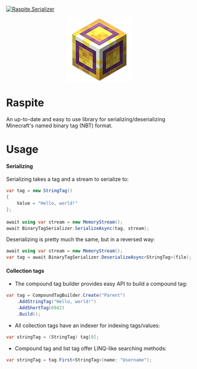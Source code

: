 [![Raspite.Serializer](https://img.shields.io/nuget/v/Raspite.Serializer)](https://www.nuget.org/packages/Raspite.Serializer/2.0.0/)

<p align="center">
  <img width="175" height="175" align="center" src="Raspite.Serializer/raspite.png">
</p>

# Raspite
An up-to-date and easy to use library for serializing/deserializing Minecraft's named binary tag (NBT) format.

# Usage

#### Serializing
Serializing takes a tag and a stream to serialize to:
```cs
var tag = new StringTag()
{
    Value = "Hello, world!"
};

await using var stream = new MemoryStream();
await BinaryTagSerializer.SerializeAsync(tag, stream);
```

Deserializing is pretty much the same, but in a reversed way:
```cs
await using var stream = new MemoryStream();
var tag = await BinaryTagSerializer.DeserializeAsync<StringTag>(file);
```

#### Collection tags

* The compound tag builder provides easy API to build a compound tag:
```cs
var tag = CompoundTagBuilder.Create("Parent")
    .AddStringTag("Hello, world!")
    .AddShortTag(6942)
    .Build();
```

* All collection tags have an indexer for indexing tags/values:
```cs
var stringTag = (StringTag) tag[0];
```

* Compound tag and list tag offer LINQ-like searching methods:
```cs
var stringTag = tag.First<StringTag>(name: "Username");
```